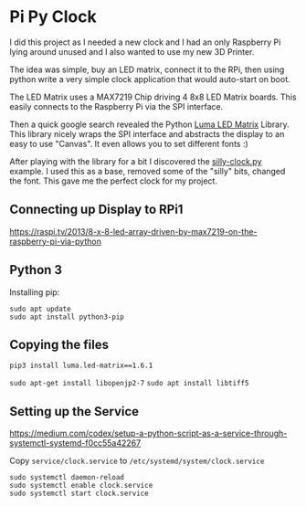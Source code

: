# Pi Py Clock

I did this project as I needed a new clock and I had an only Raspberry Pi lying around unused and I also wanted to use my new 3D Printer.

The idea was simple, buy an LED matrix, connect it to the RPi, then using python write a very simple clock application that would auto-start on boot.

The LED Matrix uses a MAX7219 Chip driving 4 8x8 LED Matrix boards. This easily connects to the Raspberry Pi via the SPI interface.

Then a quick google search revealed the Python [Luma LED Matrix](https://pypi.org/project/luma.led-matrix/) Library. This library nicely wraps the SPI interface and abstracts the display to an easy to use "Canvas".
It even allows you to set different fonts :)

After playing with the library for a bit I discovered the [silly-clock.py](https://github.com/rm-hull/luma.led_matrix/blob/master/examples/silly_clock.py) example. 
I used this as a base, removed some of the "silly" bits, changed the font. This gave me the perfect clock for my project. 



## Connecting up Display to RPi1

https://raspi.tv/2013/8-x-8-led-array-driven-by-max7219-on-the-raspberry-pi-via-python

## Python 3

Installing pip:

```commandline
sudo apt update
sudo apt install python3-pip
```


## Copying the files

`pip3 install luma.led-matrix==1.6.1`

`sudo apt-get install libopenjp2-7`
`sudo apt install libtiff5`

## Setting up the Service

https://medium.com/codex/setup-a-python-script-as-a-service-through-systemctl-systemd-f0cc55a42267

Copy `service/clock.service` to `/etc/systemd/system/clock.service`

```commandline
sudo systemctl daemon-reload
sudo systemctl enable clock.service
sudo systemctl start clock.service
```